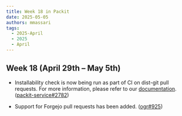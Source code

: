 ```yaml
---
title: Week 18 in Packit
date: 2025-05-05
authors: mmassari
tags:
  - 2025-April
  - 2025
  - April
---
```


## Week 18 (April 29th – May 5th)

- Installability check is now being run as part of CI on dist-git pull requests. For more information, please refer to our [documentation](https://packit.dev/fedora-ci/jobs#installability). ([packit-service#2782](https://github.com/packit/packit-service/pull/2782))

- Support for Forgejo pull requests has been added. ([ogr#925](https://github.com/packit/ogr/pull/925))
